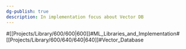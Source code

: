 ```yaml
---
dg-publish: true
description: In implementation focus about Vector DB
---
```

#[[Projects/Library/600/600\|600]]#ML_Libraries_and_Implementation#[[Projects/Library/600/640/640\|640]]#Vector_Database